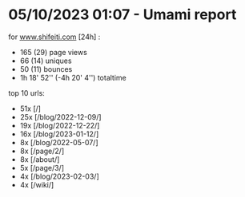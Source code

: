# 05/10/2023 01:07 - Umami report
for www.shifeiti.com [24h] :

 - 165 (29) page views
 - 66 (14) uniques
 - 50 (11) bounces
 - 1h 18' 52'' (-4h 20' 4'') totaltime


top 10 urls:
 - 51x [/]
 - 25x [/blog/2022-12-09/]
 - 19x [/blog/2022-12-22/]
 - 16x [/blog/2023-01-12/]
 - 8x [/blog/2022-05-07/]
 - 8x [/page/2/]
 - 8x [/about/]
 - 5x [/page/3/]
 - 4x [/blog/2023-02-03/]
 - 4x [/wiki/]


